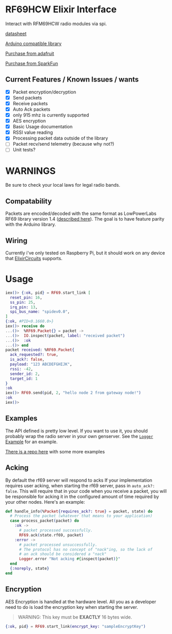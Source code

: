 # RF69HCW Elixir Interface

Interact with RFM69HCW radio modules via spi.

[datasheet](https://cdn.sparkfun.com/datasheets/Wireless/General/RFM69HCW-V1.1.pdf)

[Arduino compatible library](https://github.com/LowPowerLab/RFM69)

[Purchase from adafruit](https://www.adafruit.com/product/3070)

[Purchase from SparkFun](https://www.sparkfun.com/products/12775)

## Current Features / Known Issues / wants

* [x] Packet encryption/decryption
* [x] Send packets
* [x] Receive packets
* [x] Auto Ack packets
* [x] only 915 mhz is currently supported
* [x] AES encryption
* [x] Basic Usage documentation
* [x] RSSI value reading
* [x] Processing packet data outside of the library
* [ ] Packet recv/send telemetry (because why not?)
* [ ] Unit tests?

# WARNINGS

Be sure to check your local laws for legal radio bands.

## Compatability

Packets are encoded/decoded with the same format as 
LowPowerLabs RF69 library version 1.4 ([described here](https://lowpowerlab.com/2019/05/02/rfm69-10bit-node-addresses/)).
The goal is to have feature parity with the Arduino library.

## Wiring

Currently i've only tested on Raspberry Pi, but it should work
on any device that [ElixirCircuits](https://elixir-circuits.github.io/) supports.

# Usage

```elixir
iex()> {:ok, pid} = RF69.start_link [
  reset_pin: 16,
  ss_pin: 25,
  irq_pin: 13,
  spi_bus_name: "spidev0.0",
]
{:ok, #PID<0.1660.0>}
iex()> receive do
...()>  %RF69.Packet{} = packet ->
...()>  IO.inspect(packet, label: "received packet")
...()>  :ok
...()> end
packet received: %RF69.Packet{
  ack_requested?: true,
  is_ack?: false,
  payload: "123 ABCDEFGHIJK",
  rssi: -42,
  sender_id: 2,
  target_id: 1
}
:ok
iex()> RF69.send(pid, 2, "hello node 2 from gateway node!")
:ok
iex()> 
```

## Examples

The API defined is pretty low level. If you want to use it, you should probably
wrap the radio server in your own genserver. See the [`Logger` Example](lib/rf69/logger_receiver.ex)
for an example.

[There is a repo here](https://github.com/ConnorRigby/elixir-rf69-examples) with some more examples

## Acking

By default the rf69 server will respond to acks If your implementation requires user acking, when starting
the rf69 server, pass in `auto_ack?: false`.
This will require that in your code when you receive a packet, you will be responsible for acking it in
the configured amount of time required by your other nodes. Here's an example:

```elixir
def handle_info(%Packet{requires_ack?: true} = packet, state) do
  # Process the packet (whatever that means to your application)
  case process_packet(packet) do
    :ok -> 
      # packet processed successfully.
      RF69.ack(state.rf69, packet)
    :error -> 
      # packet processed unsuccessfully.
      # The protocol has no concept of "nack"ing, so the lack of
      # an ack should be considered a "nack"
      Logger.error "Not acking #{inspect(packet)}"
  end
  {:noreply, state}
end
```

## Encryption

AES Encryption is handled at the hardware level. All you as a developer need to 
do is load the encryption key when starting the server.

> WARNING:
> This key must be **EXACTLY** 16 bytes wide.

```elixir
{:ok, pid} = RF69.start_link(encrypt_key: "sampleEncryptKey")
```